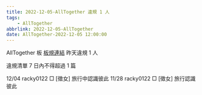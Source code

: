 ```yaml
---
title: 2022-12-05-AllTogether 違規 1 人
tags:
    - AllTogether
abbrlink: 2022-12-05-AllTogether
date: AllTogether-2022-12-05 12:00:00
---
```

AllTogether 板 [板規連結](https://www.ptt.cc/bbs/AllTogether/M.1643211430.A.5FB.html)
昨天違規 1 人
<!-- more -->

違規清單
7 日內不得超過 1 篇

12/04 racky0122 □ [徵女] 旅行中認識彼此
11/28 racky0122 □ [徵女] 旅行認識彼此